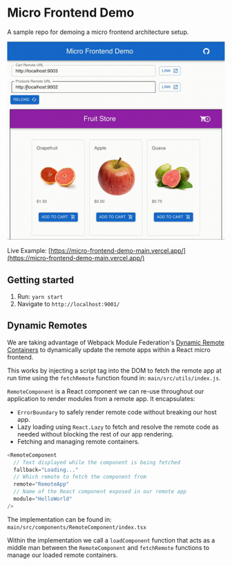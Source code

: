 # Micro Frontend Demo

A sample repo for demoing a micro frontend architecture setup.

![Dynamic Remotes](./main/images/dynamic_remotes.gif)

Live Example: [https://micro-frontend-demo-main.vercel.app/](https://micro-frontend-demo-main.vercel.app/)

## Getting started

1. Run: `yarn start`
2. Navigate to `http://localhost:9001/`

## Dynamic Remotes

We are taking advantage of Webpack Module Federation's [Dynamic Remote Containers](https://webpack.js.org/concepts/module-federation/#dynamic-remote-containers) to dynamically update the remote apps within a React micro frontend.

This works by injecting a script tag into the DOM to fetch the remote app at run time using the `fetchRemote` function found in: `main/src/utils/index.js`.

`RemoteComponent` is a React component we can re-use throughout our application to render modules from a remote app. It encapsulates:

- `ErrorBoundary` to safely render remote code without breaking our host app.
- Lazy loading using `React.Lazy` to fetch and resolve the remote code as needed without blocking the rest of our app rendering.
- Fetching and managing remote containers.

```javascript
<RemoteComponent
  // Text displayed while the component is being fetched
  fallback="Loading..."
  // Which remote to fetch the component from
  remote="RemoteApp"
  // Name of the React component exposed in our remote app
  module="HelloWorld"
/>
```

The implementation can be found in: `main/src/components/RemoteComponent/index.tsx`

Within the implementation we call a `loadComponent` function that acts as a middle man between the `RemoteComponent` and `fetchRemote` functions to manage our loaded remote containers.
